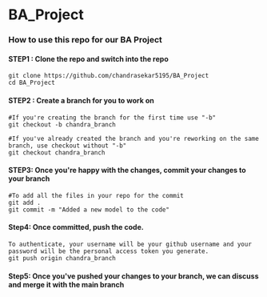 # BA_Project

### How to use this repo for our BA Project
#### STEP1 : Clone the repo and switch into the repo
```
git clone https://github.com/chandrasekar5195/BA_Project
cd BA_Project
```

#### STEP2 : Create a branch for you to work on 
```
#If you're creating the branch for the first time use "-b" 
git checkout -b chandra_branch

#If you've already created the branch and you're reworking on the same branch, use checkout without "-b"
git checkout chandra_branch
```

#### STEP3: Once you're happy with the changes, commit your changes to your branch
```
#To add all the files in your repo for the commit
git add . 
git commit -m "Added a new model to the code"
```

#### Step4: Once committed, push the code. 
```
To authenticate, your username will be your github username and your password will be the personal access token you generate. 
git push origin chandra_branch
```

#### Step5: Once you've pushed your changes to your branch, we can discuss and merge it with the main branch

